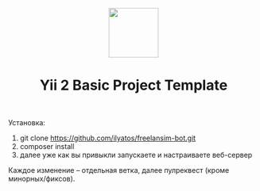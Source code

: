 <p align="center">
    <a href="https://github.com/yiisoft" target="_blank">
        <img src="https://avatars0.githubusercontent.com/u/993323" height="100px">
    </a>
    <h1 align="center">Yii 2 Basic Project Template</h1>
    <br>
</p>
Установка:

1. git clone https://github.com/ilyatos/freelansim-bot.git
2. composer install
3. далее уже как вы привыкли запускаете и настраиваете веб-сервер

Каждое изменение – отдельная ветка, далее пулреквест (кроме минорных/фиксов).
